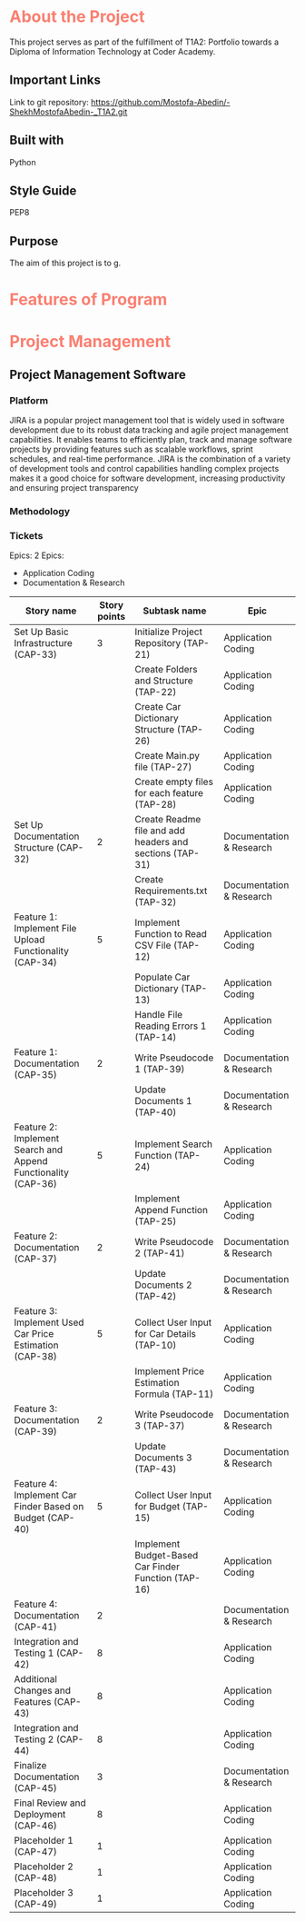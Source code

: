 # <strong style="color:salmon"> About the Project </strong>
This project serves as part of the fulfillment of T1A2: Portfolio towards a Diploma of Information Technology at Coder Academy.

## Important Links 

Link to git repository: https://github.com/Mostofa-Abedin/-ShekhMostofaAbedin-_T1A2.git

## Built with

Python

## Style Guide

PEP8

## Purpose

The aim of this project is to g. 

# <strong style="color:salmon"> Features of Program </strong>

# <strong style="color:salmon"> Project Management </strong>

## Project Management Software

### Platform

JIRA is a popular project management tool that is widely used in software development due to its robust data tracking and agile project management capabilities. It enables teams to efficiently plan, track and manage software projects by providing features such as scalable workflows, sprint schedules, and real-time performance. JIRA is the combination of a variety of development tools and control capabilities handling complex projects makes it a good choice for software development, increasing productivity and ensuring project transparency


### Methodology

### Tickets

Epics:
2 Epics: 
- Application Coding
- Documentation & Research 





| Story name                                   | Story points | Subtask name                                | Epic                       |
|----------------------------------------------|--------------|---------------------------------------------|----------------------------|
| Set Up Basic Infrastructure (CAP-33)         | 3            | Initialize Project Repository (TAP-21)      | Application Coding         |
|                                              |              | Create Folders and Structure (TAP-22)       | Application Coding         |
|                                              |              | Create Car Dictionary Structure (TAP-26)    | Application Coding         |
|                                              |              | Create Main.py file (TAP-27)                | Application Coding         |
|                                              |              | Create empty files for each feature (TAP-28)| Application Coding         |
| Set Up Documentation Structure (CAP-32)      | 2            | Create Readme file and add headers and sections (TAP-31)| Documentation & Research   |
|                                              |              | Create Requirements.txt (TAP-32)            | Documentation & Research   |
| Feature 1: Implement File Upload Functionality (CAP-34)| 5 | Implement Function to Read CSV File (TAP-12)| Application Coding         |
|                                              |              | Populate Car Dictionary (TAP-13)            | Application Coding         |
|                                              |              | Handle File Reading Errors 1 (TAP-14)       | Application Coding         |
| Feature 1: Documentation (CAP-35)            | 2            | Write Pseudocode 1 (TAP-39)                 | Documentation & Research   |
|                                              |              | Update Documents 1 (TAP-40)                 | Documentation & Research   |
| Feature 2: Implement Search and Append Functionality (CAP-36)| 5 | Implement Search Function (TAP-24)          | Application Coding         |
|                                              |              | Implement Append Function (TAP-25)          | Application Coding         |
| Feature 2: Documentation (CAP-37)            | 2            | Write Pseudocode 2 (TAP-41)                 | Documentation & Research   |
|                                              |              | Update Documents 2 (TAP-42)                 | Documentation & Research   |
| Feature 3: Implement Used Car Price Estimation (CAP-38)| 5 | Collect User Input for Car Details (TAP-10) | Application Coding         |
|                                              |              | Implement Price Estimation Formula (TAP-11) | Application Coding         |
| Feature 3: Documentation (CAP-39)            | 2            | Write Pseudocode 3 (TAP-37)                 | Documentation & Research   |
|                                              |              | Update Documents 3 (TAP-43)                 | Documentation & Research   |
| Feature 4: Implement Car Finder Based on Budget (CAP-40) | 5 | Collect User Input for Budget (TAP-15)      | Application Coding         |
|                                              |              | Implement Budget-Based Car Finder Function (TAP-16) | Application Coding         |
| Feature 4: Documentation (CAP-41)            | 2            |                                             | Documentation & Research   |
| Integration and Testing 1 (CAP-42)           | 8            |                                             | Application Coding         |
| Additional Changes and Features (CAP-43)     | 8            |                                             | Application Coding         |
| Integration and Testing 2 (CAP-44)           | 8            |                                             | Application Coding         |
| Finalize Documentation (CAP-45)              | 3            |                                             | Documentation & Research   |
| Final Review and Deployment (CAP-46)         | 8            |                                             | Application Coding         |
| Placeholder 1 (CAP-47)                       | 1            |                                             | Application Coding         |
| Placeholder 2 (CAP-48)                       | 1            |                                             | Application Coding         |
| Placeholder 3 (CAP-49)                       | 1            |                                             | Application Coding         |
